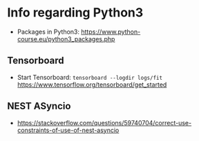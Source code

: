 # Info regarding Python3

* Packages in Python3: https://www.python-course.eu/python3_packages.php

## Tensorboard
* Start Tensorboard: `tensorboard --logdir logs/fit` https://www.tensorflow.org/tensorboard/get_started

## NEST ASyncio
* https://stackoverflow.com/questions/59740704/correct-use-constraints-of-use-of-nest-asyncio

